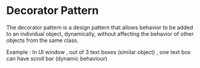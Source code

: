 # Decorator Pattern

The decorator pattern is a design pattern that allows behavior to be added to an individual object, dynamically, without affecting the behavior of other objects from the same class.

Example :
In UI window , out of 3 text boxes (similar object) , one text  box can have scroll bar (dynamic behaviour)
